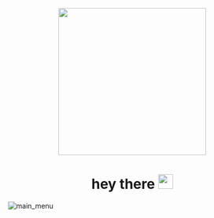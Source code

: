 <div id="header" align="center">
  <img src="https://media.giphy.com/media/BElb9DVpHezcZufOhl/giphy.gif" width="300"/>
</div>

<h1 align="center">
  hey there
  <img src="https://media.giphy.com/media/hvRJCLFzcasrR4ia7z/giphy.gif" width="30px"/>
</h1>

![main_menu](./../for%20readme/main_menu.png)

